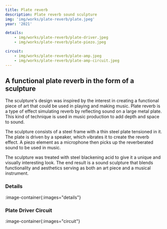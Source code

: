 ```yaml
---
title: Plate reverb
description: Plate reverb sound sculpture
img: 'img/works/plate-reverb/plate.jpeg'
year: '2021'

details:
    - img/works/plate-reverb/plate-driver.jpeg
    - img/works/plate-reverb/plate-piezo.jpeg

circuit:
    - img/works/plate-reverb/plate-amp.jpeg
    - img/works/plate-reverb/plate-amp-circuit.jpeg
---
```


## A functional plate reverb in the form of a sculpture

The sculpture's design was inspired by the interest in creating a functional
piece of art that could be used in playing and making music. Plate reverb is a
type of effect simulating reverb by reflecting sound on a large metal plate.
This kind of technique is used in music production to add depth and space to
sound.

The sculpture consists of a steel frame with a thin steel plate tensioned in it.
The plate is driven by a speaker, which vibrates it to create the reverb effect.
A piezo element as a microphone then picks up the reverberated sound to be used
in music.

The sculpture was treated with steel blackening acid to give it a unique and
visually interesting look. The end result is a sound sculpture that blends
functionality and aesthetics serving as both an art piece and a musical
instrument.

### Details

:image-container{:images="details"}

### Plate Driver Circuit

:image-container{:images="circuit"}
